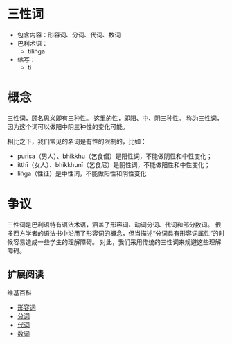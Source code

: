 # 三性词

* 包含内容：形容词、分词、代词、数词
* 巴利术语：
  * tiliṅga
* 缩写：
  * ti

# 概念

三性词，顾名思义即有三种性。
这里的性，即阳、中、阴三种性。
称为三性词，因为这个词可以做阳中阴三种性的变化可能。

相比之下，我们常见的名词是有性的限制的，比如：
* purisa（男人）、bhikkhu（乞食僧）是阳性词，不能做阴性和中性变化；
* itthī（女人）、bhikkhunī（乞食尼）是阴性词，不能做阳性和中性变化；
* liṅga（性征）是中性词，不能做阳性和阴性变化

# 争议

三性词是巴利语特有语法术语，涵盖了形容词、动词分词、代词和部分数词。
很多西方学者的语法书中沿用了形容词的概念，但当描述“分词具有形容词属性”的时候容易造成一些学生的理解障碍。
对此，我们采用传统的三性词来规避这些理解障碍。

## 扩展阅读

维基百科

* [形容词](https://zh.wikipedia.org/wiki/%E5%BD%A2%E5%AE%B9%E8%AF%8D)
* [分词](https://zh.wikipedia.org/wiki/%E5%88%86%E8%AF%8D)
* [代词](https://zh.wikipedia.org/wiki/%E4%BB%A3%E8%A9%9E)
* [数词](https://zh.wikipedia.org/wiki/%E6%95%B8%E8%A9%9E)

